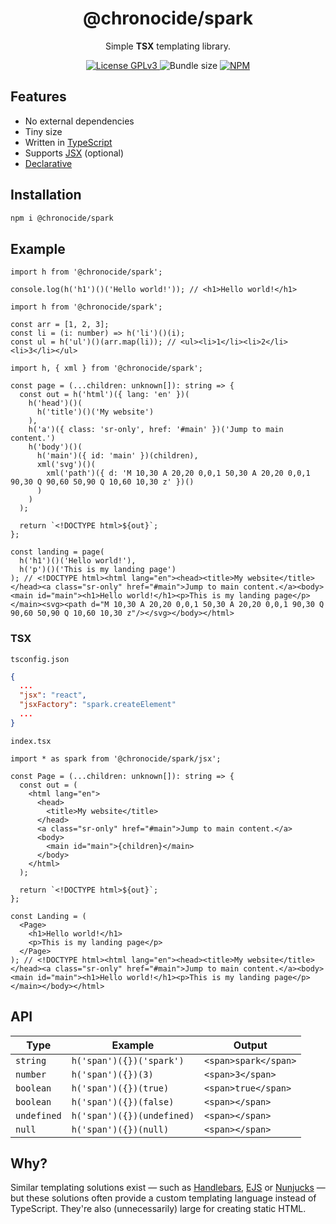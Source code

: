<div align="center">
  <h1>@chronocide/spark</h1>
  <p>Simple <b>TSX</b> templating library.</p>
</div>

<div align="center">
  <a href="/LICENSE">
    <img alt="License GPLv3" src="https://img.shields.io/badge/license-GPLv3-blue.svg" />
  </a>
  <img alt="Bundle size" src="https://img.shields.io/bundlejs/size/%40chronocide%2Fspark">
  <a href="https://www.npmjs.com/package/@chronocide/spark">
    <img alt="NPM" src="https://img.shields.io/npm/v/@chronocide/spark?label=npm">
  </a>
</div>

## Features

 - No external dependencies
 - Tiny size
 - Written in [TypeScript](https://en.wikipedia.org/wiki/TypeScript)
 - Supports [JSX](https://en.wikipedia.org/wiki/JSX_(JavaScript)) (optional)
 - [Declarative](https://en.wikipedia.org/wiki/Declarative_programming)

## Installation

```sh
npm i @chronocide/spark
```

## Example

```TS
import h from '@chronocide/spark';

console.log(h('h1')()('Hello world!')); // <h1>Hello world!</h1>
```

```TS
import h from '@chronocide/spark';

const arr = [1, 2, 3];
const li = (i: number) => h('li')()(i);
const ul = h('ul')()(arr.map(li)); // <ul><li>1</li><li>2</li><li>3</li></ul>
```

```TS
import h, { xml } from '@chronocide/spark';

const page = (...children: unknown[]): string => {
  const out = h('html')({ lang: 'en' })(
    h('head')()(
      h('title')()('My website')
    ),
    h('a')({ class: 'sr-only', href: '#main' })('Jump to main content.')
    h('body')()(
      h('main')({ id: 'main' })(children),
      xml('svg')()(
        xml('path')({ d: 'M 10,30 A 20,20 0,0,1 50,30 A 20,20 0,0,1 90,30 Q 90,60 50,90 Q 10,60 10,30 z' })()
      )
    )
  );

  return `<!DOCTYPE html>${out}`;
};

const landing = page(
  h('h1')()('Hello world!'),
  h('p')()('This is my landing page')
); // <!DOCTYPE html><html lang="en"><head><title>My website</title></head><a class="sr-only" href="#main">Jump to main content.</a><body><main id="main"><h1>Hello world!</h1><p>This is my landing page</p></main><svg><path d="M 10,30 A 20,20 0,0,1 50,30 A 20,20 0,0,1 90,30 Q 90,60 50,90 Q 10,60 10,30 z"/></svg></body></html>
```

### TSX

`tsconfig.json`

```JSON
{
  ...
  "jsx": "react",
  "jsxFactory": "spark.createElement"
  ...
}
```

`index.tsx`

```TSX
import * as spark from '@chronocide/spark/jsx';

const Page = (...children: unknown[]): string => {
  const out = (
    <html lang="en">
      <head>
        <title>My website</title>
      </head>
      <a class="sr-only" href="#main">Jump to main content.</a>
      <body>
        <main id="main">{children}</main>
      </body>
    </html>
  );

  return `<!DOCTYPE html>${out}`;
};

const Landing = (
  <Page>
    <h1>Hello world!</h1>
    <p>This is my landing page</p>
  </Page>
); // <!DOCTYPE html><html lang="en"><head><title>My website</title></head><a class="sr-only" href="#main">Jump to main content.</a><body><main id="main"><h1>Hello world!</h1><p>This is my landing page</p></main></body></html>
```

## API

| Type | Example | Output |
| - | - | - |
| `string` | `h('span')({})('spark')` | `<span>spark</span>`
| `number` | `h('span')({})(3)` | `<span>3</span>`
| `boolean` | `h('span')({})(true)` | `<span>true</span>`
| `boolean` | `h('span')({})(false)` | `<span></span>`
| `undefined` | `h('span')({})(undefined)` | `<span></span>`
| `null` | `h('span')({})(null)` | `<span></span>`

## Why?

Similar templating solutions exist — such as [Handlebars](https://handlebarsjs.com/), [EJS](https://ejs.co/) or [Nunjucks](https://github.com/mozilla/nunjucks) — but these solutions often provide a custom templating language instead of TypeScript. They're also (unnecessarily) large for creating static HTML.